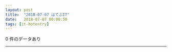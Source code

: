 ```yaml
---
layout: post
title:  "2018-07-07 はてぶIT"
date:   2018-07-07 00:00:50
tags: [it-hotentry]
---
```

0 件のデータあり

<hr>
